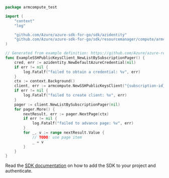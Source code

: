 ```go
package armcompute_test

import (
	"context"
	"log"

	"github.com/Azure/azure-sdk-for-go/sdk/azidentity"
	"github.com/Azure/azure-sdk-for-go/sdk/resourcemanager/compute/armcompute/v2"
)

// Generated from example definition: https://github.com/Azure/azure-rest-api-specs/tree/main/specification/compute/resource-manager/Microsoft.Compute/stable/2022-03-01/ComputeRP/examples/sshPublicKeyExamples/SshPublicKeys_ListBySubscription_MaximumSet_Gen.json
func ExampleSSHPublicKeysClient_NewListBySubscriptionPager() {
	cred, err := azidentity.NewDefaultAzureCredential(nil)
	if err != nil {
		log.Fatalf("failed to obtain a credential: %v", err)
	}
	ctx := context.Background()
	client, err := armcompute.NewSSHPublicKeysClient("{subscription-id}", cred, nil)
	if err != nil {
		log.Fatalf("failed to create client: %v", err)
	}
	pager := client.NewListBySubscriptionPager(nil)
	for pager.More() {
		nextResult, err := pager.NextPage(ctx)
		if err != nil {
			log.Fatalf("failed to advance page: %v", err)
		}
		for _, v := range nextResult.Value {
			// TODO: use page item
			_ = v
		}
	}
}
```

Read the [SDK documentation](https://github.com/Azure/azure-sdk-for-go/blob/sdk%2Fresourcemanager%2Fcompute%2Farmcompute%2Fv2.0.0/sdk/resourcemanager/compute/armcompute/README.md) on how to add the SDK to your project and authenticate.
